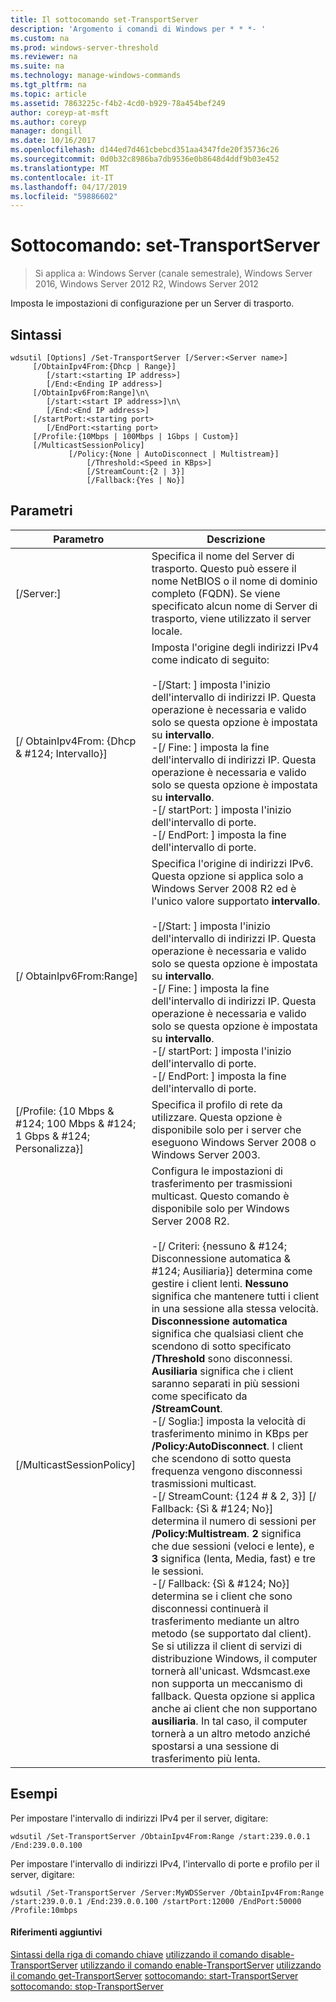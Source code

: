 ```yaml
---
title: Il sottocomando set-TransportServer
description: 'Argomento i comandi di Windows per * * *- '
ms.custom: na
ms.prod: windows-server-threshold
ms.reviewer: na
ms.suite: na
ms.technology: manage-windows-commands
ms.tgt_pltfrm: na
ms.topic: article
ms.assetid: 7863225c-f4b2-4cd0-b929-78a454bef249
author: coreyp-at-msft
ms.author: coreyp
manager: dongill
ms.date: 10/16/2017
ms.openlocfilehash: d144ed7d461cbebcd351aa4347fde20f35736c26
ms.sourcegitcommit: 0d0b32c8986ba7db9536e0b8648d4ddf9b03e452
ms.translationtype: MT
ms.contentlocale: it-IT
ms.lasthandoff: 04/17/2019
ms.locfileid: "59886602"
---
```

# <a name="subcommand-set-transportserver"></a>Sottocomando: set-TransportServer

>Si applica a: Windows Server (canale semestrale), Windows Server 2016, Windows Server 2012 R2, Windows Server 2012

Imposta le impostazioni di configurazione per un Server di trasporto.
## <a name="syntax"></a>Sintassi
```
wdsutil [Options] /Set-TransportServer [/Server:<Server name>]
     [/ObtainIpv4From:{Dhcp | Range}]
        [/start:<starting IP address>]
        [/End:<Ending IP address>]
     [/ObtainIpv6From:Range]\n\
        [/start:<start IP address>]\n\
        [/End:<End IP address>]      
     [/startPort:<starting port>
        [/EndPort:<starting port>
     [/Profile:{10Mbps | 100Mbps | 1Gbps | Custom}]    
     [/MulticastSessionPolicy]
             [/Policy:{None | AutoDisconnect | Multistream}]
                 [/Threshold:<Speed in KBps>]
                 [/StreamCount:{2 | 3}]
                 [/Fallback:{Yes | No}]
```
## <a name="parameters"></a>Parametri
|Parametro|Descrizione|
|-------|--------|
|[/Server:<Server name>]|Specifica il nome del Server di trasporto. Questo può essere il nome NetBIOS o il nome di dominio completo (FQDN). Se viene specificato alcun nome di Server di trasporto, viene utilizzato il server locale.|
|[/ ObtainIpv4From: {Dhcp & #124; Intervallo}]|Imposta l'origine degli indirizzi IPv4 come indicato di seguito:<br /><br />-[/Start: <IP address>] imposta l'inizio dell'intervallo di indirizzi IP. Questa operazione è necessaria e valido solo se questa opzione è impostata su **intervallo**.<br />-[/ Fine: <IP address>] imposta la fine dell'intervallo di indirizzi IP. Questa operazione è necessaria e valido solo se questa opzione è impostata su **intervallo**.<br />-[/ startPort: <port>] imposta l'inizio dell'intervallo di porte.<br />-[/ EndPort: <port>] imposta la fine dell'intervallo di porte.|
|[/ ObtainIpv6From:Range]|Specifica l'origine di indirizzi IPv6. Questa opzione si applica solo a Windows Server 2008 R2 ed è l'unico valore supportato **intervallo**.<br /><br />-[/Start: <IP address>] imposta l'inizio dell'intervallo di indirizzi IP. Questa operazione è necessaria e valido solo se questa opzione è impostata su **intervallo**.<br />-[/ Fine: <IP address>] imposta la fine dell'intervallo di indirizzi IP. Questa operazione è necessaria e valido solo se questa opzione è impostata su **intervallo**.<br />-[/ startPort: <port>] imposta l'inizio dell'intervallo di porte.<br />-[/ EndPort: <port>] imposta la fine dell'intervallo di porte.|
|[/Profile: {10 Mbps & #124; 100 Mbps & #124; 1 Gbps & #124; Personalizza}]|Specifica il profilo di rete da utilizzare. Questa opzione è disponibile solo per i server che eseguono Windows Server 2008 o Windows Server 2003.|
|[/MulticastSessionPolicy]|Configura le impostazioni di trasferimento per trasmissioni multicast. Questo comando è disponibile solo per Windows Server 2008 R2.<br /><br />-[/ Criteri: {nessuno & #124; Disconnessione automatica & #124; Ausiliaria}] determina come gestire i client lenti. **Nessuno** significa che mantenere tutti i client in una sessione alla stessa velocità. **Disconnessione automatica** significa che qualsiasi client che scendono di sotto specificato **/Threshold** sono disconnessi. **Ausiliaria** significa che i client saranno separati in più sessioni come specificato da **/StreamCount**.<br />-[/ Soglia:<Speed in KBps>] imposta la velocità di trasferimento minimo in KBps per **/Policy:AutoDisconnect**. I client che scendono di sotto questa frequenza vengono disconnessi trasmissioni multicast.<br />-[/ StreamCount: {124 # & 2, 3}] [/ Fallback: {Sì & #124; No}] determina il numero di sessioni per **/Policy:Multistream**. **2** significa che due sessioni (veloci e lente), e **3** significa (lenta, Media, fast) e tre le sessioni.<br />-[/ Fallback: {Sì & #124; No}] determina se i client che sono disconnessi continuerà il trasferimento mediante un altro metodo (se supportato dal client). Se si utilizza il client di servizi di distribuzione Windows, il computer tornerà all'unicast. Wdsmcast.exe non supporta un meccanismo di fallback. Questa opzione si applica anche ai client che non supportano **ausiliaria**. In tal caso, il computer tornerà a un altro metodo anziché spostarsi a una sessione di trasferimento più lenta.|
## <a name="BKMK_examples"></a>Esempi
Per impostare l'intervallo di indirizzi IPv4 per il server, digitare:
```
wdsutil /Set-TransportServer /ObtainIpv4From:Range /start:239.0.0.1 /End:239.0.0.100
```
Per impostare l'intervallo di indirizzi IPv4, l'intervallo di porte e profilo per il server, digitare:
```
wdsutil /Set-TransportServer /Server:MyWDSServer /ObtainIpv4From:Range /start:239.0.0.1 /End:239.0.0.100 /startPort:12000 /EndPort:50000 /Profile:10mbps
```
#### <a name="additional-references"></a>Riferimenti aggiuntivi
[Sintassi della riga di comando chiave](command-line-syntax-key.md)
[utilizzando il comando disable-TransportServer](using-the-disable-transportserver-command.md)
[utilizzando il comando enable-TransportServer](using-the-enable-transportserver-command.md)
[utilizzando il comando get-TransportServer](using-the-get-transportserver-command.md)
[sottocomando: start-TransportServer](subcommand-start-transportserver.md)
[sottocomando: stop-TransportServer](subcommand-stop-transportserver.md)
